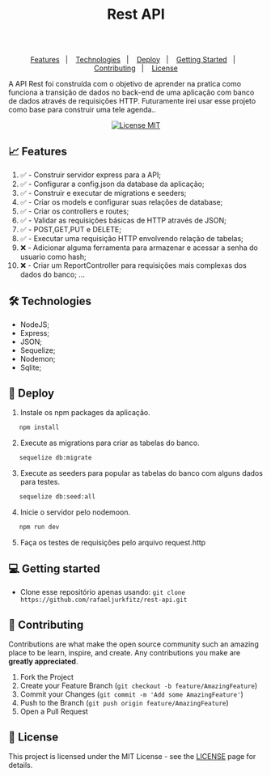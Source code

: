 <h1 align="center">
  <br>
    Rest API 
  <br>
  <br>
</h1>

##

<p align="center">
    <a href="#-features">Features</a>&nbsp;&nbsp;&nbsp;|&nbsp;&nbsp;&nbsp;
    <a href="#-technologies">Technologies</a>&nbsp;&nbsp;&nbsp;|&nbsp;&nbsp;&nbsp;
    <a href="#-deploy">Deploy</a>&nbsp;&nbsp;&nbsp;|&nbsp;&nbsp;&nbsp;
    <a href="#-getting-started">Getting Started</a>&nbsp;&nbsp;&nbsp;|&nbsp;&nbsp;&nbsp;
    <a href="#-contributing">Contributing</a>&nbsp;&nbsp;&nbsp;|&nbsp;&nbsp;&nbsp;
    <a href="#memo-license">License</a>
</p>

<p> A API Rest foi construída com o objetivo de aprender na pratica como funciona a transição de dados no back-end de uma aplicação com banco de dados através de requisições HTTP. Futuramente irei usar esse projeto como base para construir uma tele agenda..</p>

<p align="center">
    <a href="https://opensource.org/licenses/MIT">
        <img src="https://img.shields.io/badge/License-MIT-green.svg" alt="License MIT">
    </a>
</p>

## 📈 Features
<!-- ❌✅ -->
1.  ✅ - Construir servidor express para a API;
2.  ✅ - Configurar a config.json da database da aplicação;
3.  ✅ - Construir e executar de migrations e seeders;
4.  ✅ - Criar os models e configurar suas relações de database;
5.  ✅ - Criar os controllers e routes;
6.  ✅ - Validar as requisições básicas de HTTP através de JSON; 
7.  ✅ - POST,GET,PUT e DELETE;
8.  ✅ - Executar uma requisição HTTP envolvendo relação de tabelas; 
9.  ❌ - Adicionar alguma ferramenta para armazenar e acessar a senha do usuario como hash;
11. ❌ - Criar um ReportController para requisições mais complexas dos dados do banco;
...

## 🛠 Technologies

- NodeJS;
- Express;
- JSON;
- Sequelize;
- Nodemon;
- Sqlite;

## 🚀 Deploy

1. Instale os npm packages da aplicação.

```bash
   npm install
```

2. Execute as migrations para criar as tabelas do banco.

```bash
   sequelize db:migrate
```

3. Execute as seeders para popular as tabelas do banco com alguns dados para testes.

```bash
   sequelize db:seed:all
```

4. Inicie o servidor pelo nodemoon.
```bash
   npm run dev
```

5. Faça os testes de requisições pelo arquivo request.http 

## 💻 Getting started

- Clone esse repositório apenas usando: `git clone https://github.com/rafaeljurkfitz/rest-api.git`

## 🤝 Contributing

Contributions are what make the open source community such an amazing place to be learn, inspire, and create. Any contributions you make are **greatly appreciated**.

1. Fork the Project
2. Create your Feature Branch (`git checkout -b feature/AmazingFeature`)
3. Commit your Changes (`git commit -m 'Add some AmazingFeature'`)
4. Push to the Branch (`git push origin feature/AmazingFeature`)
5. Open a Pull Request

## :memo: License

This project is licensed under the MIT License - see the [LICENSE](https://opensource.org/licenses/MIT) page for details.
